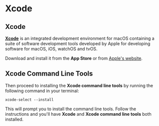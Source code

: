 # Xcode

## **Xcode**

[**Xcode**](https://developer.apple.com/xcode/) is an integrated development environment for macOS containing a suite of software development tools developed by Apple for developing software for macOS, iOS, watchOS and tvOS.

Download and install it from the **App Store** or from [Apple's website](https://developer.apple.com/xcode/).

## Xcode Command Line Tools

Then proceed to installing the **Xcode command line tools** by running the following command in your terminal:

```
xcode-select --install
```

This will prompt you to install the command line tools. Follow the instructions and you'll have **Xcode** and **Xcode command line tools** both installed.
